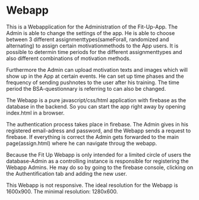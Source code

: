 # Webapp
This is a Webapplication for the Administration of the Fit-Up-App.
The Admin is able to change the settings of the app. He is able to choose between 3 different assignmenttypes(sameForall, randomized and alternating) to assign certain motivationmethods to the App users. It is possible to determin time periods for the different assignmenttypes and also different combinations of motivation methods. 

Furthermore the Admin can upload motivation texts and images which will show up in the App at certain events.
He can set up time phases and the frequency of sending pushnotes to the user after his training. The time period the BSA-questionnary is referring to can also be changed.


The Webapp is a pure javascript/css/html application with firebase as the database in the backend. 
So you can start the app right away by opening index.html in a browser.

The authentication process takes place in firebase. The Admin gives in his registered email-adress and password, and the Webapp sends a request to firebase. If everything is correct the Admin gets forwarded to the main page(assign.html) where he can navigate throug the webapp.

Because the Fit Up Webapp is only intended for a limited circle of users the database-Admin as a controlling instance is responsible for registering the Webapp Admins. He may do so by going to the firebase console, clicking on the Authentification tab and adding the new user. 

This Webapp is not responsive. The ideal resolution for the Webapp is 1600x900. The minimal resolution: 1280x600.